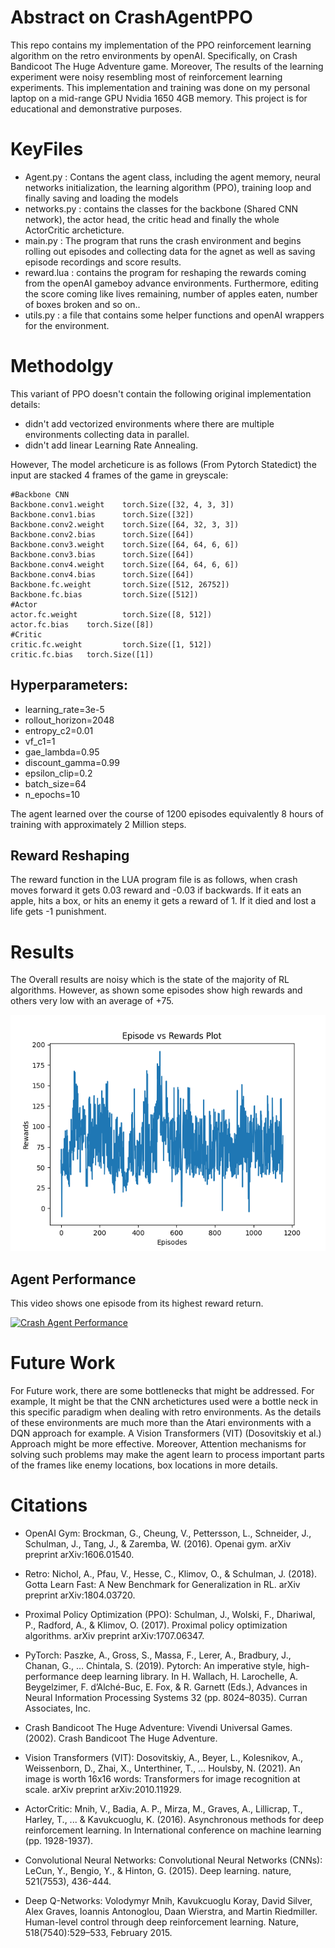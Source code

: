 # Abstract on CrashAgentPPO
This repo contains my implementation of the PPO reinforcement learning algorithm on the retro environments by openAI.
Specifically, on Crash Bandicoot The Huge Adventure game. Moreover, The results of the learning experiment were noisy resembling most of reinforcement learning experiments. This implementation and training was done on my personal laptop on a mid-range GPU Nvidia 1650 4GB memory. This project is for educational and demonstrative purposes.
# KeyFiles 
* Agent.py : Contans the agent class, including the agent memory, neural networks initialization, the learning algorithm (PPO), training loop and finally saving and loading the models
* networks.py : contains the classes for the backbone (Shared CNN network), the actor head, the critic head and finally the whole ActorCritic archeticture.
* main.py : The program that runs the crash environment and begins rolling out episodes and collecting data for the agnet as well as saving episode recordings and score results.
* reward.lua : contains the program for reshaping the rewards coming from the openAI gameboy advance environments. Furthermore, editing the score coming like lives remaining, number of apples eaten, number of boxes broken and so on..
* utils.py : a file that contains some helper functions and openAI wrappers for the environment.
# Methodolgy
This variant of PPO doesn't contain the following original implementation details:
* didn't add vectorized environments where there are multiple environments collecting data in parallel.
* didn't add linear Learning Rate Annealing.

However, The model archeticure is as follows (From Pytorch Statedict) the input are stacked 4 frames of the game in greyscale: 
```
#Backbone CNN
Backbone.conv1.weight    torch.Size([32, 4, 3, 3])
Backbone.conv1.bias      torch.Size([32])
Backbone.conv2.weight    torch.Size([64, 32, 3, 3])
Backbone.conv2.bias      torch.Size([64])
Backbone.conv3.weight    torch.Size([64, 64, 6, 6])
Backbone.conv3.bias      torch.Size([64])
Backbone.conv4.weight    torch.Size([64, 64, 6, 6])
Backbone.conv4.bias      torch.Size([64])
Backbone.fc.weight       torch.Size([512, 26752])
Backbone.fc.bias         torch.Size([512])
#Actor 
actor.fc.weight          torch.Size([8, 512])
actor.fc.bias    torch.Size([8])
#Critic
critic.fc.weight         torch.Size([1, 512])
critic.fc.bias   torch.Size([1])
```
## Hyperparameters:
* learning_rate=3e-5
* rollout_horizon=2048
* entropy_c2=0.01
* vf_c1=1
* gae_lambda=0.95
* discount_gamma=0.99
* epsilon_clip=0.2
* batch_size=64
* n_epochs=10

The agent learned over the course of 1200 episodes equivalently 8 hours of training with approximately 2 Million steps.

## Reward Reshaping
The reward function in the LUA program file is as follows, when crash moves forward it gets 0.03 reward and -0.03 if backwards. If it eats an apple, hits a box, or hits an enemy it gets a reward of 1. If it died and lost a life gets -1 punishment. 

# Results
The Overall results are noisy which is the state of the majority of RL algorithms. However, as shown some episodes show high rewards and others very low with an average of +75.

![Alt text](https://github.com/Copticoder/CrashAgentPPO/blob/master/episode_vs_rewards_Crash.png "reward graph")
## Agent Performance

This video shows one episode from its highest reward return.


[![Crash Agent Performance](https://img.youtube.com/vi/5j5INyqFaUY/0.jpg)](https://www.youtube.com/watch?v=5j5INyqFaUY)


# Future Work
For Future work, there are some bottlenecks that might be addressed. For example, It might be that the CNN archetictures used were a bottle neck in this specific paradigm when dealing with retro environments. As the details of these environments are much more than the Atari environments with a DQN approach for example. A Vision Transformers (VIT) (Dosovitskiy et al.) Approach might be more effective. Moreover, Attention mechanisms for solving such problems may make the agent learn to process important parts of the frames like enemy locations, box locations in more details.
# Citations

- OpenAI Gym:
  Brockman, G., Cheung, V., Pettersson, L., Schneider, J., Schulman, J., Tang, J., & Zaremba, W. (2016). Openai gym. arXiv preprint arXiv:1606.01540.

- Retro:
  Nichol, A., Pfau, V., Hesse, C., Klimov, O., & Schulman, J. (2018). Gotta Learn Fast: A New Benchmark for Generalization in RL. arXiv preprint arXiv:1804.03720.

- Proximal Policy Optimization (PPO):
  Schulman, J., Wolski, F., Dhariwal, P., Radford, A., & Klimov, O. (2017). Proximal policy optimization algorithms. arXiv preprint arXiv:1707.06347.

- PyTorch:
  Paszke, A., Gross, S., Massa, F., Lerer, A., Bradbury, J., Chanan, G., … Chintala, S. (2019). Pytorch: An imperative style, high-performance deep learning library. In H. Wallach, H. Larochelle, A. Beygelzimer, F. d’Alché-Buc, E. Fox, & R. Garnett (Eds.), Advances in Neural Information Processing Systems 32 (pp. 8024–8035). Curran Associates, Inc.

- Crash Bandicoot The Huge Adventure:
  Vivendi Universal Games. (2002). Crash Bandicoot The Huge Adventure.

- Vision Transformers (VIT):
  Dosovitskiy, A., Beyer, L., Kolesnikov, A., Weissenborn, D., Zhai, X., Unterthiner, T., … Houlsby, N. (2021). An image is worth 16x16 words: Transformers for image recognition at scale. arXiv preprint arXiv:2010.11929.
  
- ActorCritic:
  Mnih, V., Badia, A. P., Mirza, M., Graves, A., Lillicrap, T., Harley, T., ... & Kavukcuoglu, K. (2016). Asynchronous methods for deep reinforcement learning. In International conference on machine learning   (pp. 1928-1937).

- Convolutional Neural Networks: 
  Convolutional Neural Networks (CNNs): LeCun, Y., Bengio, Y., & Hinton, G. (2015). Deep learning. nature, 521(7553), 436-444.
  
- Deep Q-Networks:
  Volodymyr Mnih, Kavukcuoglu Koray, David Silver, Alex Graves, Ioannis Antonoglou, Daan Wierstra, and Martin Riedmiller. Human-level control through deep reinforcement learning. Nature, 518(7540):529–533,     February 2015.
